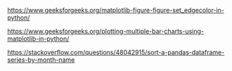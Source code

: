 https://www.geeksforgeeks.org/matplotlib-figure-figure-set_edgecolor-in-python/

https://www.geeksforgeeks.org/plotting-multiple-bar-charts-using-matplotlib-in-python/

https://stackoverflow.com/questions/48042915/sort-a-pandas-dataframe-series-by-month-name

